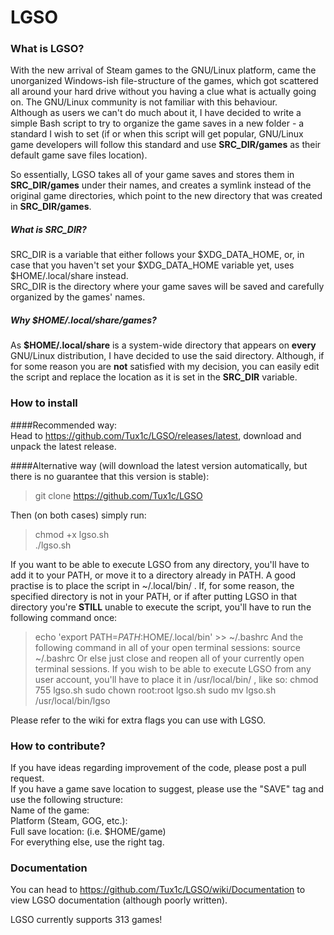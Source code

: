 LGSO
====

### What is LGSO?

With the new arrival of Steam games to the GNU/Linux platform, came the unorganized Windows-ish file-structure of the games, which got scattered all around your hard drive without you having a clue what is actually going on.
The GNU/Linux community is not familiar with this behaviour.  
Although as users we can't do much about it, I have decided to write a simple Bash script to try to organize the game saves in a new folder - a standard I wish to set (if or when this script will get popular, GNU/Linux game developers will follow this standard and use **SRC_DIR/games** as their default game save files location).  
  
So essentially, LGSO takes all of your game saves and stores them in **SRC_DIR/games** under their names, and creates a symlink instead of the original game directories, which point to the new directory that was created in **SRC_DIR/games**.

##### What is SRC_DIR?
SRC_DIR is a variable that either follows your $XDG_DATA_HOME, or, in case that you haven't set your $XDG_DATA_HOME variable yet, uses $HOME/.local/share instead.  
SRC_DIR is the directory where your game saves will be saved and carefully organized by the games' names.  

##### Why $HOME/.local/share/games?
As **$HOME/.local/share** is a system-wide directory that appears on **every** GNU/Linux distribution, I have decided to use the said directory. Although, if for some reason you are **not** satisfied with my decision, you can easily edit the script and replace the location as it is set in the **SRC_DIR** variable.

### How to install
####Recommended way:  
Head to <https://github.com/Tux1c/LGSO/releases/latest>, download and unpack the latest release.  
  
####Alternative way (will download the latest version automatically, but there is no guarantee that this version is stable):
> git clone https://github.com/Tux1c/LGSO  

Then (on both cases) simply run:
> chmod +x lgso.sh  
> ./lgso.sh

If you want to be able to execute LGSO from any directory, you'll have to add it to your PATH, or move it to a directory already in PATH.
A good practise is to place the script in ~/.local/bin/ . If, for some reason, the specified directory is not in your PATH, or if after putting LGSO in that directory you're **STILL** unable to execute the script, you'll have to run the following command once:
> echo 'export PATH=$PATH:$HOME/.local/bin' >> ~/.bashrc
And the following command in all of your open terminal sessions:
> source ~/.bashrc
Or else just close and reopen all of your currently open terminal sessions.
If you wish to be able to execute LGSO from any user account, you'll have to place it in /usr/local/bin/ , like so:
> chmod 755 lgso.sh
> sudo chown root:root lgso.sh
> sudo mv lgso.sh /usr/local/bin/lgso

Please refer to the wiki for extra flags you can use with LGSO.

### How to contribute?
If you have ideas regarding improvement of the code, please post a pull request.  
If you have a game save location to suggest, please use the "SAVE" tag and use the following structure:  
Name of the game:  
Platform (Steam, GOG, etc.):  
Full save location: (i.e. $HOME/game)  
For everything else, use the right tag.  
  
### Documentation
You can head to <https://github.com/Tux1c/LGSO/wiki/Documentation> to view LGSO documentation (although poorly written).
  
LGSO currently supports 313 games!
